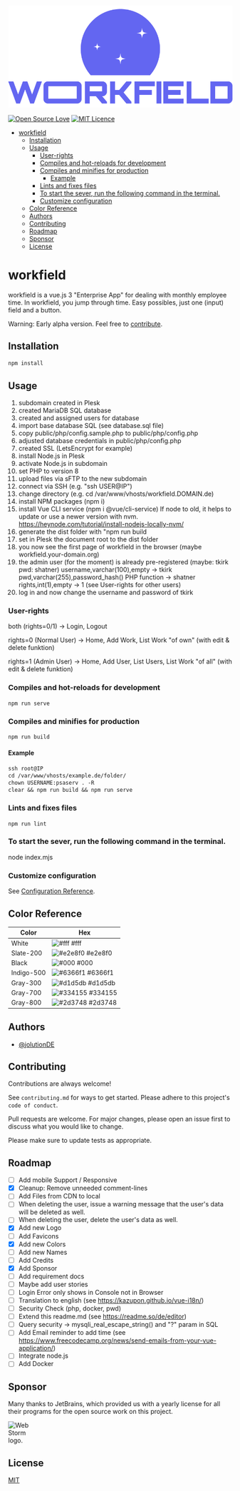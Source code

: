![Logo](./src/assets/img/workfield-logo.png)

[![Open Source Love](https://badges.frapsoft.com/os/v1/open-source.svg?v=103)](https://github.com/ellerbrock/open-source-badges/)
[![MIT Licence](https://badges.frapsoft.com/os/mit/mit.svg?v=103)](https://opensource.org/licenses/mit-license.php)

<!-- TOC -->

- [workfield](#workfield)
    - [Installation](#installation)
    - [Usage](#usage)
        - [User-rights](#user-rights)
        - [Compiles and hot-reloads for development](#compiles-and-hot-reloads-for-development)
        - [Compiles and minifies for production](#compiles-and-minifies-for-production)
            - [Example](#example)
        - [Lints and fixes files](#lints-and-fixes-files)
        - [To start the sever, run the following command in the terminal.](#to-start-the-sever-run-the-following-command-in-the-terminal)
        - [Customize configuration](#customize-configuration)
    - [Color Reference](#color-reference)
    - [Authors](#authors)
    - [Contributing](#contributing)
    - [Roadmap](#roadmap)
    - [Sponsor](#sponsor)
    - [License](#license)

<!-- /TOC -->

# workfield

workfield is a vue.js 3 "Enterprise App" for dealing with monthly employee time.
In workfield, you jump through time.
Easy possibles, just one (input) field and a button.

Warning: Early alpha version.
Feel free to [contribute](#contributing).

## Installation

```bash
npm install
```

## Usage

1. subdomain created in Plesk
2. created MariaDB SQL database
3. created and assigned users for database
4. import base database SQL (see database.sql file)
5. copy public/php/config.sample.php to public/php/config.php
6. adjusted database credentials in public/php/config.php
7. created SSL (LetsEncrypt for example)
8. install Node.js in Plesk
9. activate Node.js in subdomain
10. set PHP to version 8
11. upload files via sFTP to the new subdomain
12. connect via SSH (e.g. "ssh USER@IP")
13. change directory (e.g. cd /var/www/vhosts/workfield.DOMAIN.de)
14. install NPM packages (npm i)
15. install Vue CLI service (npm i @vue/cli-service)
    If node to old, it helps to update or use a newer version with nvm.
    https://heynode.com/tutorial/install-nodejs-locally-nvm/
16. generate the dist folder with "npm run build
17. set in Plesk the document root to the dist folder
18. you now see the first page of workfield in the browser (maybe workfield.your-domain.org)
19. the admin user (for the moment) is already pre-registered (maybe: tkirk pwd: shatner)
    username,varchar(100),empty -> tkirk
    pwd,varchar(255),password_hash() PHP function -> shatner
    rights,int(1),empty -> 1 (see User-rights for other users)
20. log in and now change the username and password of tkirk

### User-rights

both (rights=0/1)
-> Login, Logout

rights=0 (Normal User)
-> Home, Add Work, List Work "of own" (with edit & delete funktion)

rights=1 (Admin User)
-> Home, Add User, List Users, List Work "of all" (with edit & delete funktion)

### Compiles and hot-reloads for development

```
npm run serve
```

### Compiles and minifies for production

```
npm run build
```

#### Example

```
ssh root@IP
cd /var/www/vhosts/example.de/folder/
chown USERNAME:psaserv . -R
clear && npm run build && npm run serve
```

### Lints and fixes files

```
npm run lint
```

### To start the sever, run the following command in the terminal.

node index.mjs

### Customize configuration

See [Configuration Reference](https://cli.vuejs.org/config/).

## Color Reference

| Color      | Hex                                                        |
|------------|------------------------------------------------------------|
| White      | ![#fff](https://via.placeholder.com/10/fff?text=+) #fff    |
| Slate-200  | ![#e2e8f0](https://via.placeholder.com/10/e2e8f0?text=+) #e2e8f0 |
| Black      | ![#000](https://via.placeholder.com/10/000?text=+) #000    |
| Indigo-500 | ![#6366f1](https://via.placeholder.com/10/6366f1?text=+) #6366f1 |
| Gray-300   | ![#d1d5db](https://via.placeholder.com/10/d1d5db?text=+) #d1d5db |
| Gray-700   | ![#334155](https://via.placeholder.com/10/334155?text=+) #334155 |
| Gray-800   | ![#2d3748](https://via.placeholder.com/10/2d3748?text=+) #2d3748 |

## Authors

- [@jolutionDE](https://github.com/jolution)

## Contributing

Contributions are always welcome!

See `contributing.md` for ways to get started.
Please adhere to this project's `code of conduct`.

Pull requests are welcome. For major changes, please open an issue first to discuss what you would like to change.

Please make sure to update tests as appropriate.

## Roadmap

- [ ] Add mobile Support / Responsive
- [x] Cleanup: Remove unneeded comment-lines
- [ ] Add Files from CDN to local
- [ ] When deleting the user, issue a warning message that the user's data will be deleted as well.
- [ ] When deleting the user, delete the user's data as well.
- [x] Add new Logo
- [ ] Add Favicons
- [x] Add new Colors
- [ ] Add new Names
- [ ] Add Credits
- [x] Add Sponsor
- [ ] Add requirement docs
- [ ] Maybe add user stories
- [ ] Login Error only shows in Console not in Browser
- [ ] Translation to english (see https://kazupon.github.io/vue-i18n/)
- [ ] Security Check (php, docker, pwd)
- [ ] Extend this readme.md (see https://readme.so/de/editor)
- [ ] Query security -> mysqli_real_escape_string() and "?" param in SQL
- [ ] Add Email reminder to add time (see https://www.freecodecamp.org/news/send-emails-from-your-vue-application/)
- [ ] Integrate node.js
- [ ] Add Docker

## Sponsor

Many thanks to JetBrains, which provided us with a yearly license for all their programs for the open source work on this project.

<img style="max-width: 50px" src="https://resources.jetbrains.com/storage/products/company/brand/logos/WebStorm_icon.png" alt="WebStorm logo.">

## License

[MIT](https://choosealicense.com/licenses/mit/)
